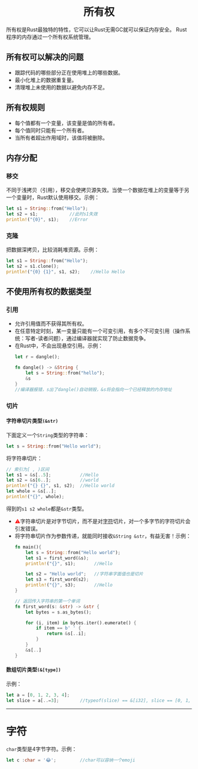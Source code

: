 # <center>所有权</center>

所有权是Rust最独特的特性，它可以让Rust无需GC就可以保证内存安全。
Rust程序的内存通过一个所有权系统管理。

## 所有权可以解决的问题
- 跟踪代码的哪些部分正在使用堆上的哪些数据。
- 最小化堆上的数据重复量。
- 清理堆上未使用的数据以避免内存不足。

## 所有权规则
- 每个值都有一个变量，该变量是值的所有者。
- 每个值同时只能有一个所有者。
- 当所有者超出作用域时，该值将被删除。

## 内存分配

### 移交
不同于浅拷贝（引用），移交会使拷贝源失效。当使一个数据在堆上的变量等于另一个变量时，Rust默认使用移交。示例：
```rust
let s1 = String::from("Hello");
let s2 = s1;            //此时s1失效
println!("{0}", s1);    //Error
```

### 克隆
把数据深拷贝，比较消耗堆资源。示例：
```rust
let s1 = String::from("Hello");
let s2 = s1.clone(); 
println!("{0} {1}", s1, s2);    //Hello Hello
```

## 不使用所有权的数据类型

### 引用
- 允许引用值而不获得其所有权。
- 在任意特定时刻，某一变量只能有一个可变引用，有多个不可变引用（操作系统：写者-读者问题），通过编译器就实现了防止数据竞争。
- 在Rust中，不会出现悬空引用。示例：
  ```rust
  let r = dangle();

  fn dangle() -> &String {
      let s = String::from("hello");
      &s
  } 
  //编译器报错，s出了dangle()自动销毁，&s将会指向一个已经释放的内存地址
  ```

### 切片

#### 字符串切片类型`(&str)`
下面定义一个`String`类型的字符串：
```rust
let s = String::from("Hello world");
```
将字符串切片：
```rust
// 索引为[ , )区间
let s1 = &s[..5];           //Hello
let s2 = &s[6..];           //world
println!("{} {}", s1, s2);  //Hello world
let whole = &s[..];
println!("{}", whole);
```
得到的`s1 s2 whole`都是`&str`类型。
- <font color = red>⚠</font>字符串切片是对字节切片，而不是对[字符](#字符)切片，对一个多字节的字符切片会引发错误。
- 将字符串切片作为参数传递，就能同时接收`&String &str`，有益无害！示例：
  ```rust
  fn main(){
      let s = String::from("Hello world");
      let s1 = first_word(&s);
      println!("{}", s1);       //Hello

      let s2 = "Hello world";   //字符串字面值也是切片
      let s3 = first_word(s2);
      println!("{}", s3);       //Hello
  }
  
  // 返回传入字符串的第一个单词
  fn first_word(s: &str) -> &str {
      let bytes = s.as_bytes();

      for (i, item) in bytes.iter().eumerate() {
          if item == b' ' {
              return &s[..i];
          }
      }
      &s[..]
  }
  ```

#### 数组切片类型`(&[type])`
示例：
```rust
let a = [0, 1, 2, 3, 4];
let slice = a[..=3];        //typeof(slice) == &[i32], slice == [0, 1, 2, 3]
```
--- 

# 字符
`char`类型是4字节字符。示例：
```rust
let c :char = '😂';         //char可以容纳一个emoji
```